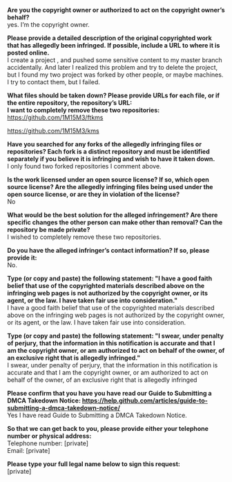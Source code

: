 **Are you the copyright owner or authorized to act on the copyright owner’s behalf?**       
yes. I’m the copyright owner.     
     
**Please provide a detailed description of the original copyrighted work that has allegedly been infringed. If possible, include a URL to where it is posted online.**       
I create a project , and pushed some sensitive content to my master branch accidentally. And later I realized this problem and try to delete the project, but I found my two project was forked by other people, or maybe machines. I try to contact them, but I failed.     
     
**What files should be taken down? Please provide URLs for each file, or if the entire repository, the repository’s URL:     
I want to completely remove these two repositories:**       
https://github.com/1M15M3/ftkms     
     
https://github.com/1M15M3/kms     
     
**Have you searched for any forks of the allegedly infringing files or repositories? Each fork is a distinct repository and must be identified separately if you believe it is infringing and wish to have it taken down.**       
I only found two forked repositories I comment above.     
     
**Is the work licensed under an open source license? If so, which open source license? Are the allegedly infringing files being used under the open source license, or are they in violation of the license?**       
No     
     
**What would be the best solution for the alleged infringement? Are there specific changes the other person can make other than removal? Can the repository be made private?**       
I wished to completely remove these two repositories.     
     
**Do you have the alleged infringer’s contact information? If so, please provide it:**       
No.     
     
**Type (or copy and paste) the following statement: "I have a good faith belief that use of the copyrighted materials described above on the infringing web pages is not authorized by the copyright owner, or its agent, or the law. I have taken fair use into consideration."**       
I have a good faith belief that use of the copyrighted materials described above on the infringing web pages is not authorized by the copyright owner, or its agent, or the law. I have taken fair use into consideration.     
     
**Type (or copy and paste) the following statement: "I swear, under penalty of perjury, that the information in this notification is accurate and that I am the copyright owner, or am authorized to act on behalf of the owner, of an exclusive right that is allegedly infringed."**       
I swear, under penalty of perjury, that the information in this notification is accurate and that I am the copyright owner, or am authorized to act on behalf of the owner, of an exclusive right that is allegedly infringed     
     
**Please confirm that you have you have read our Guide to Submitting a DMCA Takedown Notice: https://help.github.com/articles/guide-to-submitting-a-dmca-takedown-notice/**       
Yes I have read Guide to Submitting a DMCA Takedown Notice.     
     
**So that we can get back to you, please provide either your telephone number or physical address:**       
Telephone number: [private]  
Email: [private]     
     
**Please type your full legal name below to sign this request:**       
[private]  
